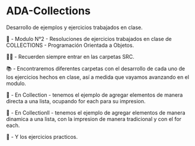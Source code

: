 # ADA-Collections
Desarrollo de ejemplos y ejercicios trabajados en clase.

📌 - Modulo N°2 - Resoluciones de ejercicios trabajados en clase de COLLECTIONS - Programación Orientada a Objetos.

✋🏽 - Recuerden siempre entrar en las carpetas SRC.

📚 - Encontraremos diferentes carpetas con el desarrollo de cada uno de los ejercicios hechos en clase, así a medida que vayamos avanzando en el modulo.

📁 - En Collection - tenemos el ejemplo de agregar elementos de manera directa a una lista, ocupando for each para su impresion.

📁 - En Collectionll - tenemos el ejemplo de agregar elementos de manera dinamica a una lista, con la impresion de manera tradicional y con el for each.

📁 - Y los ejercicios practicos.



